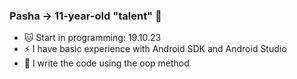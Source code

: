 ### Pasha -> 11-year-old "talent"  👋

- 🐱 Start in programming: 19.10.23
- ⚡ I have basic experience with Android SDK and Android Studio
- 🌱 I write the code using the oop method
<!--
**Deizerok/Deizerok** is a ✨ _special_ ✨ repository because its `README.md` (this file) appears on your GitHub profile.

Here are some ideas to get you started:

- 🔭 I’m currently working on ...
- 🌱 I’m currently learning ...
- 👯 I’m looking to collaborate on ...
- 🤔 I’m looking for help with ...
- 💬 Ask me about ...
- 📫 How to reach me: ...
- 😄 Pronouns: ...
- ⚡ Fun fact: ...
-->
